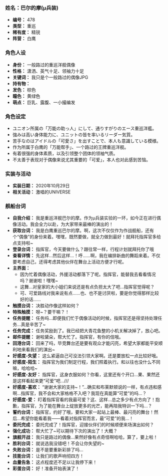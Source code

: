 ### 姓名：巴尔的摩(μ兵装)
* **编号：** 478
* **类型：** 重巡
* **稀有度：** 精锐
* **阵营：** 白鹰


### 角色人设
* **身份：** 一般路过的重巡洋舰偶像
* **性格：** 潇洒、英气十足、领袖力十足
* **关键词：** 我只是个一般路过的偶像JPG
* **持有物：** 
* **发色：** 棕色
* **瞳色：** 黄绿色
* **萌点：** 巨乳、露腹、一小撮编发


### 角色设定
* ユニオン所属の「万能の助っ人」にして、通りすがりのエース重巡洋艦。
* 強みは高い身体能力に、ユニットの皆を率いるリーダー気質。
* 苦手なのはアイドルの「可愛さ」を出すことで、本人も意識している模様。
* 作为所属于白鹰的「万能帮手」、一个路过的王牌重巡洋舰。
* 有着很强的身体素质，以及引领整个团体的领袖气质。
* 不太善于表现对于偶像来说尤其重要的「可爱」，本人也对此感到苦恼。


### 实装与活动
* **实装日期：** 2020年10月29日
* **相关活动：** 激唱的UNIVERSE


### 舰船台词
* **自我介绍：** 我是重巡洋舰巴尔的摩。作为μ兵装实验的一环，如今正在进行偶像活动。我会全力以赴，为大家带来最棒的演出的！
* **获取台词：** 我是白鹰重巡巴尔的摩。啊，这次不仅仅作为作战舰船，还有个“偶像”的身份来着。嘿嘿，既然要做，就全力做到最好！就拜托指挥官多给点支持啦~
* **登录台词：** 指挥官，今天要做什么？跟往常一样，行程计划就拜托你了哦
* **查看详情：** 先这样…然后这样…！呼……啊，我在编排新曲的舞蹈来着。不仅要考虑自己，还得考虑其他伙伴在舞台上活动方便才行呢。
* **主界面：**
  * 因为忙着偶像活动，外援活动都落下了呢。指挥官，能替我去看看情况吗？谢谢啦！嘿嘿~
  * 这舞…对皇家的大小姐们来说还是有点负担太大了吧…指挥官觉得呢？
  * 可、可爱路线对我来说有点……也、也不是讨厌啦，要是你觉得那样比较好的话……
* **触摸台词：** 决胜动作像这样如何？
* **特殊触摸：** 呀~？要干嘛？！
* **任务提醒：** 任务吗…即便我们忙于偶像活动的时候，指挥官还是得坚持处理任务…真是辛苦了~
* **任务完成：** 任务奖励到了。我已经把大青花鱼整的小机关解决掉了，放心吧。
* **邮件提醒：** 谢啦黛朵，帮大忙了。指挥官，有你的信哦。
* **回港台词：** 回来了吗，毕竞舞台还是要有观众才能闪亮，希望大家都能平安顺利地来看我们的演出~
* **好感度-失望：** 这么紧逼自己可没法引领大家啊。还是要放松一点比较好哦。
* **好感度-陌生：** 指挥官为我们制定行程，我们照着执行。和以往也没什么不同嘛，哈哈哈~
* **好感度-友好：** 指挥官，这身衣服如何？你看，这里还有个开口…果、果然还是这样看起来更“可爱”吧…///
* **好感度-喜欢：** “谢谢大家的支持~！”…确实和布莱默顿说的一样，有点违和感啊…指挥官，我不会和大家格格不入吧？我现在真能算“可爱”的吗…？
* **好感度-爱：** 盯着指挥官看的我最可爱？这、这样…总之多少有点方向了！抱歉，指挥官，为了能在舞台上绽放更多的光芒，能再陪我特训一下吗…？
* **誓约台词：** 指挥官，约好了哦，要和大家一起站上最棒、最闪亮的舞台！然后…希望你能看着我——看着对指挥官而言，最“可爱”的我…！
* **委托完成：** 委托完成了！指挥官，迎接伙伴们的时候顺便来场演出如何？
* **强化成功：** 帮大忙了~可以期待下次的演出了！大概？
* **旗舰开战：** 我只是路过的偶像…果然好像有点奇怪啊哈哈，算了，要上啦！
* **胜利台词：** 就说选我没错吧！不会让你失望的~
* **失败台词：** 是不是要重新彩排了吗…
* **技能台词：** 让我们的歌声响彻四方！
* **血量告急：** 这点程度还不足以让我停下来！
* **彩蛋台词：** 好！准备开始表演了！
